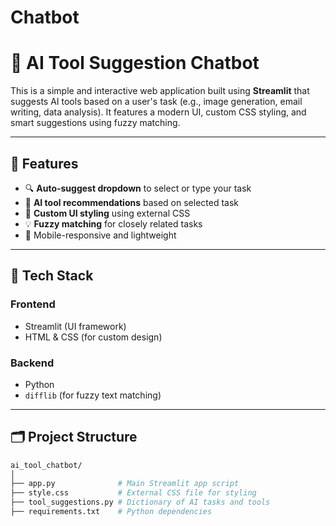 # Chatbot

# 🤖 AI Tool Suggestion Chatbot

This is a simple and interactive web application built using **Streamlit** that suggests AI tools based on a user's task (e.g., image generation, email writing, data analysis). It features a modern UI, custom CSS styling, and smart suggestions using fuzzy matching.

---

## 🌟 Features

- 🔍 **Auto-suggest dropdown** to select or type your task
- 🤖 **AI tool recommendations** based on selected task
- 🎨 **Custom UI styling** using external CSS
- 💡 **Fuzzy matching** for closely related tasks
- 📱 Mobile-responsive and lightweight

---

## 🧰 Tech Stack

### Frontend
- Streamlit (UI framework)
- HTML & CSS (for custom design)

### Backend
- Python
- `difflib` (for fuzzy text matching)

---

## 🗂 Project Structure

```bash
ai_tool_chatbot/
│
├── app.py              # Main Streamlit app script
├── style.css           # External CSS file for styling
├── tool_suggestions.py # Dictionary of AI tasks and tools
├── requirements.txt    # Python dependencies
